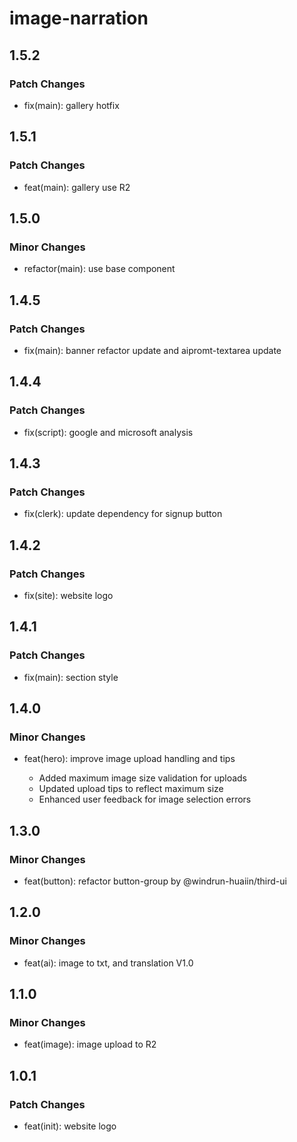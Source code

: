 # image-narration

## 1.5.2

### Patch Changes

- fix(main): gallery hotfix

## 1.5.1

### Patch Changes

- feat(main): gallery use R2

## 1.5.0

### Minor Changes

- refactor(main): use base component

## 1.4.5

### Patch Changes

- fix(main): banner refactor update and aipromt-textarea update

## 1.4.4

### Patch Changes

- fix(script): google and microsoft analysis

## 1.4.3

### Patch Changes

- fix(clerk): update dependency for signup button

## 1.4.2

### Patch Changes

- fix(site): website logo

## 1.4.1

### Patch Changes

- fix(main): section style

## 1.4.0

### Minor Changes

- feat(hero): improve image upload handling and tips

  - Added maximum image size validation for uploads
  - Updated upload tips to reflect maximum size
  - Enhanced user feedback for image selection errors

## 1.3.0

### Minor Changes

- feat(button): refactor button-group by @windrun-huaiin/third-ui

## 1.2.0

### Minor Changes

- feat(ai): image to txt, and translation V1.0

## 1.1.0

### Minor Changes

- feat(image): image upload to R2

## 1.0.1

### Patch Changes

- feat(init): website logo
